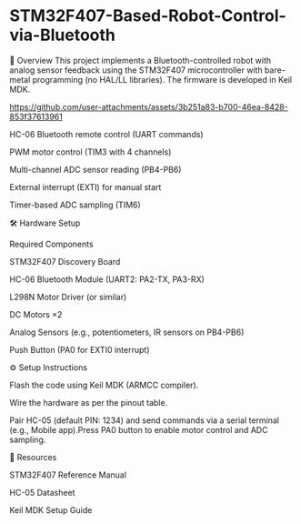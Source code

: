 # STM32F407-Based-Robot-Control-via-Bluetooth

📌 Overview
This project implements a Bluetooth-controlled robot with analog sensor feedback using the STM32F407 microcontroller with bare-metal programming (no HAL/LL libraries). The firmware is developed in Keil MDK.

https://github.com/user-attachments/assets/3b251a83-b700-46ea-8428-853f37613961

HC-06 Bluetooth remote control (UART commands)

PWM motor control (TIM3 with 4 channels)

Multi-channel ADC sensor reading (PB4-PB6)

External interrupt (EXTI) for manual start

Timer-based ADC sampling (TIM6)

🛠 Hardware Setup

Required Components

STM32F407 Discovery Board 

HC-06 Bluetooth Module (UART2: PA2-TX, PA3-RX)

L298N Motor Driver (or similar)

DC Motors ×2

Analog Sensors (e.g., potentiometers, IR sensors on PB4-PB6)

Push Button (PA0 for EXTI0 interrupt)

⚙️ Setup Instructions

Flash the code using Keil MDK (ARMCC compiler).

Wire the hardware as per the pinout table.

Pair HC-05 (default PIN: 1234) and send commands via a serial terminal (e.g., Mobile app).Press PA0 button to enable motor control and ADC sampling.

🔗 Resources

STM32F407 Reference Manual

HC-05 Datasheet

Keil MDK Setup Guide







